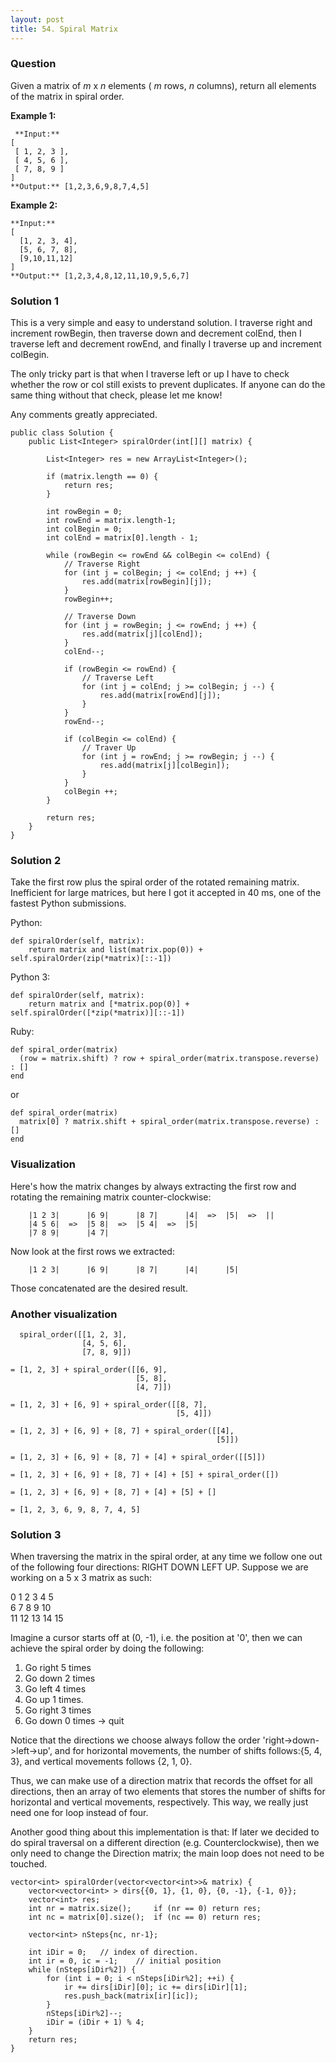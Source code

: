 ```yaml
---
layout: post
title: 54. Spiral Matrix
---
```

### Question
Given a matrix of _m_ x _n_ elements ( _m_ rows, _n_ columns), return all
elements of the matrix in spiral order.

 **Example 1:**

    
    
     **Input:**
    [
     [ 1, 2, 3 ],
     [ 4, 5, 6 ],
     [ 7, 8, 9 ]
    ]
    **Output:** [1,2,3,6,9,8,7,4,5]
    

**Example 2:**

    
    
    **Input:**
    [
      [1, 2, 3, 4],
      [5, 6, 7, 8],
      [9,10,11,12]
    ]
    **Output:** [1,2,3,4,8,12,11,10,9,5,6,7]
    

### Solution 1
This is a very simple and easy to understand solution. I traverse right and
increment rowBegin, then traverse down and decrement colEnd, then I traverse
left and decrement rowEnd, and finally I traverse up and increment colBegin.

The only tricky part is that when I traverse left or up I have to check
whether the row or col still exists to prevent duplicates. If anyone can do
the same thing without that check, please let me know!

Any comments greatly appreciated.

    
    
    public class Solution {
        public List<Integer> spiralOrder(int[][] matrix) {
            
            List<Integer> res = new ArrayList<Integer>();
            
            if (matrix.length == 0) {
                return res;
            }
            
            int rowBegin = 0;
            int rowEnd = matrix.length-1;
            int colBegin = 0;
            int colEnd = matrix[0].length - 1;
            
            while (rowBegin <= rowEnd && colBegin <= colEnd) {
                // Traverse Right
                for (int j = colBegin; j <= colEnd; j ++) {
                    res.add(matrix[rowBegin][j]);
                }
                rowBegin++;
                
                // Traverse Down
                for (int j = rowBegin; j <= rowEnd; j ++) {
                    res.add(matrix[j][colEnd]);
                }
                colEnd--;
                
                if (rowBegin <= rowEnd) {
                    // Traverse Left
                    for (int j = colEnd; j >= colBegin; j --) {
                        res.add(matrix[rowEnd][j]);
                    }
                }
                rowEnd--;
                
                if (colBegin <= colEnd) {
                    // Traver Up
                    for (int j = rowEnd; j >= rowBegin; j --) {
                        res.add(matrix[j][colBegin]);
                    }
                }
                colBegin ++;
            }
            
            return res;
        }
    }


### Solution 2
Take the first row plus the spiral order of the rotated remaining matrix.
Inefficient for large matrices, but here I got it accepted in 40 ms, one of
the fastest Python submissions.

Python:

    
    
    def spiralOrder(self, matrix):
        return matrix and list(matrix.pop(0)) + self.spiralOrder(zip(*matrix)[::-1])
    

Python 3:

    
    
    def spiralOrder(self, matrix):
        return matrix and [*matrix.pop(0)] + self.spiralOrder([*zip(*matrix)][::-1])
    

Ruby:

    
    
    def spiral_order(matrix)
      (row = matrix.shift) ? row + spiral_order(matrix.transpose.reverse) : []
    end
    

or

    
    
    def spiral_order(matrix)
      matrix[0] ? matrix.shift + spiral_order(matrix.transpose.reverse) : []
    end
    

### Visualization

Here's how the matrix changes by always extracting the first row and rotating
the remaining matrix counter-clockwise:

    
    
        |1 2 3|      |6 9|      |8 7|      |4|  =>  |5|  =>  ||
        |4 5 6|  =>  |5 8|  =>  |5 4|  =>  |5|
        |7 8 9|      |4 7|
    

Now look at the first rows we extracted:

    
    
        |1 2 3|      |6 9|      |8 7|      |4|      |5|
    

Those concatenated are the desired result.

### Another visualization

    
    
      spiral_order([[1, 2, 3],
                    [4, 5, 6],
                    [7, 8, 9]])
    
    = [1, 2, 3] + spiral_order([[6, 9],
                                [5, 8],
                                [4, 7]])
    
    = [1, 2, 3] + [6, 9] + spiral_order([[8, 7],
                                         [5, 4]])
    
    = [1, 2, 3] + [6, 9] + [8, 7] + spiral_order([[4],
                                                  [5]])
    
    = [1, 2, 3] + [6, 9] + [8, 7] + [4] + spiral_order([[5]])
    
    = [1, 2, 3] + [6, 9] + [8, 7] + [4] + [5] + spiral_order([])
    
    = [1, 2, 3] + [6, 9] + [8, 7] + [4] + [5] + []
    
    = [1, 2, 3, 6, 9, 8, 7, 4, 5]
    


### Solution 3
When traversing the matrix in the spiral order, at any time we follow one out
of the following four directions: RIGHT DOWN LEFT UP. Suppose we are working
on a 5 x 3 matrix as such:

0 1 2 3 4 5  
6 7 8 9 10  
11 12 13 14 15

Imagine a cursor starts off at (0, -1), i.e. the position at '0', then we can
achieve the spiral order by doing the following:

  1. Go right 5 times
  2. Go down 2 times
  3. Go left 4 times
  4. Go up 1 times.
  5. Go right 3 times
  6. Go down 0 times -> quit

Notice that the directions we choose always follow the order
'right->down->left->up', and for horizontal movements, the number of shifts
follows:{5, 4, 3}, and vertical movements follows {2, 1, 0}.

Thus, we can make use of a direction matrix that records the offset for all
directions, then an array of two elements that stores the number of shifts for
horizontal and vertical movements, respectively. This way, we really just need
one for loop instead of four.

Another good thing about this implementation is that: If later we decided to
do spiral traversal on a different direction (e.g. Counterclockwise), then we
only need to change the Direction matrix; the main loop does not need to be
touched.

    
    
    vector<int> spiralOrder(vector<vector<int>>& matrix) {
        vector<vector<int> > dirs{{0, 1}, {1, 0}, {0, -1}, {-1, 0}};
        vector<int> res;
        int nr = matrix.size();     if (nr == 0) return res;
        int nc = matrix[0].size();  if (nc == 0) return res;
        
        vector<int> nSteps{nc, nr-1};
        
        int iDir = 0;   // index of direction.
        int ir = 0, ic = -1;    // initial position
        while (nSteps[iDir%2]) {
            for (int i = 0; i < nSteps[iDir%2]; ++i) {
                ir += dirs[iDir][0]; ic += dirs[iDir][1];
                res.push_back(matrix[ir][ic]);
            }
            nSteps[iDir%2]--;
            iDir = (iDir + 1) % 4;
        }
        return res;
    }



